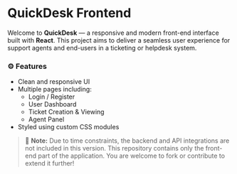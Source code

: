 # QuickDesk Frontend

Welcome to **QuickDesk** — a responsive and modern front-end interface built with **React**. This project aims to deliver a seamless user experience for support agents and end-users in a ticketing or helpdesk system.

### ⚙️ Features
- Clean and responsive UI
- Multiple pages including:
  - Login / Register
  - User Dashboard
  - Ticket Creation & Viewing
  - Agent Panel
- Styled using custom CSS modules

> 🚧 **Note:** Due to time constraints, the backend and API integrations are not included in this version. This repository contains only the front-end part of the application. You are welcome to fork or contribute to extend it further!
